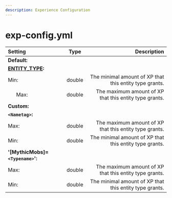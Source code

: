 ```yaml
---
description: Experience Configuration
---
```


# exp-config.yml



| Setting | Type | Description |
| :--- | :---: | ---: |
| **Default:** |  |  |
|    [**ENTITY\_TYPE**](https://hub.spigotmc.org/javadocs/bukkit/org/bukkit/entity/EntityType.html)**:** |  |  |
|       Min: | double | The minimal amount of XP that this entity type grants. |
|       Max: | double | The maximum amount of XP that this entity type grants. |
| **Custom:** |  |  |
|    **`<Nametag>`:** |  |  |
|       Max: | double | The maximum amount of XP that this entity type grants. |
|       Min: | double | The minimal amount of XP that this entity type grants. |
|    **'\[MythicMobs\]=`<Typename>`':** |  |  |
|       Max: | double | The maximum amount of XP that this entity type grants. |
|       Min: | double | The minimal amount of XP that this entity type grants. |



